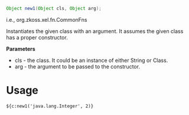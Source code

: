 ```java
Object new1(Object cls, Object arg);
```

  
i.e.,
<javadoc method="new_(java.lang.Object, java.lang.Object)">org.zkoss.xel.fn.CommonFns</javadoc>

Instantiates the given class with an argument. It assumes the given
class has a proper constructor.

**Parameters**

- cls - the class. It could be an instance of either String or Class.
- arg - the argument to be passed to the constructor.

# Usage

`${c:new1('java.lang.Integer', 2)}`


